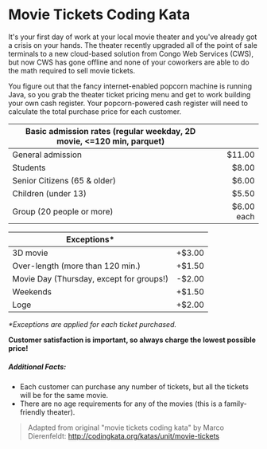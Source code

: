 # Movie Tickets Coding Kata

It's your first day of work at your local movie theater and you've already got a crisis
on your hands. The theater recently upgraded all of the point of sale terminals to a 
new cloud-based solution from Congo Web Services (CWS), but now CWS has gone offline and 
none of your coworkers are able to do the math required to sell movie tickets.

You figure out that the fancy internet-enabled popcorn machine is running Java, so you grab
the theater ticket pricing menu and get to work building your own cash register. Your 
popcorn-powered cash register will need to calculate the total purchase price for each 
customer.

| Basic admission rates (regular weekday, 2D movie, &lt;=120 min, parquet) |            |
| ------------------------------------------------------------------------ | ---------: |
| General admission                                                        |     $11.00 |
| Students                                                                 |      $8.00 |
| Senior Citizens (65 & older)                                             |      $6.00 |
| Children (under 13)                                                      |      $5.50 |
| Group (20 people or more)                                                | $6.00 each |

| Exceptions*                               |        |
| ----------------------------------------- | -----: |
| 3D movie                                  | +$3.00 |
| Over-length (more than 120 min.)          | +$1.50 |
| Movie Day (Thursday, except for groups!)  | -$2.00 |
| Weekends                                  | +$1.50 |
| Loge                                      | +$2.00 |
_*Exceptions are applied for each ticket purchased._

**Customer satisfaction is important, so always charge the lowest possible price!**

##### Additional Facts:
* Each customer can purchase any number of tickets, but all the tickets will be for the 
same movie.
* There are no age requirements for any of the movies (this is a family-friendly theater).



> Adapted from original "movie tickets coding kata" by Marco Dierenfeldt: 
> http://codingkata.org/katas/unit/movie-tickets